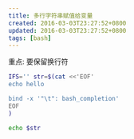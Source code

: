 ```yaml
---
title: 多行字符串赋值给变量
created: 2016-03-03T23:27:52+0800
updated: 2016-03-03T23:27:52+0800
tags: [bash]
---
```



重点: 要保留换行符

```sh
IFS='' str=$(cat <<'EOF'
echo hello

bind -x '"\t": bash_completion'
EOF
)

echo $str
```
